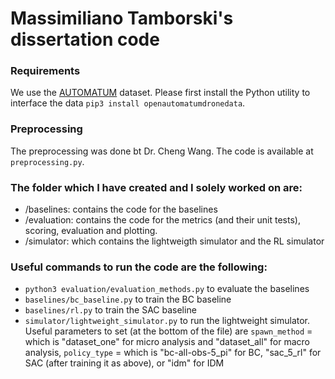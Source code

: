 # Massimiliano Tamborski's dissertation code

### Requirements
We use the [AUTOMATUM](https://automatum-data.com/) dataset. Please first install the Python utility to interface the data
`pip3 install openautomatumdronedata`.

### Preprocessing
The preprocessing was done bt Dr. Cheng Wang. The code is available at `preprocessing.py`.

### The folder which I have created and I solely worked on are:
- /baselines: contains the code for the baselines
- /evaluation: contains the  code for the metrics (and their unit tests), scoring, evaluation and plotting.
- /simulator: which contains the lightweigth simulator and the RL simulator


### Useful commands to run the code are the following:
- `python3 evaluation/evaluation_methods.py` to evaluate the baselines 
- `baselines/bc_baseline.py` to train the BC baseline
- `baselines/rl.py` to train the SAC baseline
- `simulator/lightweight_simulator.py` to run the lightweight simulator. Useful parameters to 
set (at the bottom of the file) are `spawn_method` = which is "dataset_one" for micro analysis 
and "dataset_all" for macro analysis, `policy_type` = which is "bc-all-obs-5_pi" for BC, "sac_5_rl" for SAC (after training it as above),
or "idm" for IDM